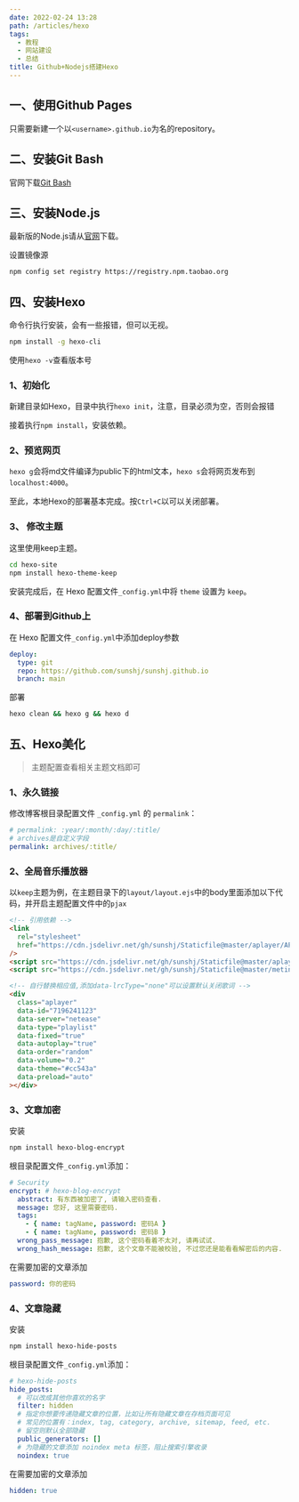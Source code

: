 ```yaml
---
date: 2022-02-24 13:28
path: /articles/hexo
tags:
  - 教程
  - 网站建设
  - 总结
title: Github+Nodejs搭建Hexo
---
```


## 一、使用Github Pages

只需要新建一个以`<username>.github.io`为名的repository。

## 二、安装Git Bash

官网下载[Git Bash](https://gitforwindows.org/)

## 三、安装Node.js

最新版的Node.js请从[官网](https://nodejs.org/zh-cn/)下载。

设置镜像源

```bash
npm config set registry https://registry.npm.taobao.org
```

## 四、安装Hexo

命令行执行安装，会有一些报错，但可以无视。

```bash
npm install -g hexo-cli
```

使用`hexo -v`查看版本号

### 1、初始化

新建目录如Hexo，目录中执行`hexo init`，注意，目录必须为空，否则会报错

接着执行`npm install`，安装依赖。

### 2、预览网页

`hexo g`会将md文件编译为public下的html文本，`hexo s`会将网页发布到`localhost:4000`。

至此，本地Hexo的部署基本完成。按`Ctrl+C`以可以关闭部署。

### 3、 修改主题

这里使用keep主题。

```bash
cd hexo-site
npm install hexo-theme-keep
```

安装完成后，在 Hexo 配置文件`_config.yml`中将 `theme` 设置为 `keep`。

### 4、部署到Github上

在 Hexo 配置文件`_config.yml`中添加deploy参数

```yaml
deploy:
  type: git
  repo: https://github.com/sunshj/sunshj.github.io
  branch: main
```

部署

```bash
hexo clean && hexo g && hexo d
```

## 五、Hexo美化

> 主题配置查看相关主题文档即可

### 1、永久链接

修改博客根目录配置文件 `_config.yml` 的 `permalink`：

```yaml
# permalink: :year/:month/:day/:title/
# archives是自定义字段
permalink: archives/:title/
```

### 2、全局音乐播放器

以`keep`主题为例，在主题目录下的`layout/layout.ejs`中的body里面添加以下代码，并开启主题配置文件中的`pjax`

```html
<!-- 引用依赖 -->
<link
  rel="stylesheet"
  href="https://cdn.jsdelivr.net/gh/sunshj/Staticfile@master/aplayer/APlayer.min.css"
/>
<script src="https://cdn.jsdelivr.net/gh/sunshj/Staticfile@master/aplayer/APlayer.min.js"></script>
<script src="https://cdn.jsdelivr.net/gh/sunshj/Staticfile@master/meting/Meting.min.js"></script>

<!-- 自行替换相应值,添加data-lrcType="none"可以设置默认关闭歌词 -->
<div
  class="aplayer"
  data-id="7196241123"
  data-server="netease"
  data-type="playlist"
  data-fixed="true"
  data-autoplay="true"
  data-order="random"
  data-volume="0.2"
  data-theme="#cc543a"
  data-preload="auto"
></div>
```

### 3、文章加密

安装

```bash
npm install hexo-blog-encrypt
```

根目录配置文件`_config.yml`添加：

```yaml
# Security
encrypt: # hexo-blog-encrypt
  abstract: 有东西被加密了, 请输入密码查看.
  message: 您好, 这里需要密码.
  tags:
    - { name: tagName, password: 密码A }
    - { name: tagName, password: 密码B }
  wrong_pass_message: 抱歉, 这个密码看着不太对, 请再试试.
  wrong_hash_message: 抱歉, 这个文章不能被校验, 不过您还是能看看解密后的内容.
```

在需要加密的文章添加

```yaml
password: 你的密码
```

### 4、文章隐藏

安装

```bash
npm install hexo-hide-posts
```

根目录配置文件`_config.yml`添加：

```yaml
# hexo-hide-posts
hide_posts:
  # 可以改成其他你喜欢的名字
  filter: hidden
  # 指定你想要传递隐藏文章的位置，比如让所有隐藏文章在存档页面可见
  # 常见的位置有：index, tag, category, archive, sitemap, feed, etc.
  # 留空则默认全部隐藏
  public_generators: []
  # 为隐藏的文章添加 noindex meta 标签，阻止搜索引擎收录
  noindex: true
```

在需要加密的文章添加

```yaml
hidden: true
```
